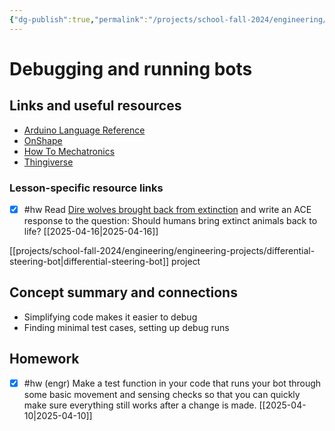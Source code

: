 ```yaml
---
{"dg-publish":true,"permalink":"/projects/school-fall-2024/engineering/lessons/bot-final-debug/"}
---
```



#  Debugging and running bots

## Links and useful resources 

- [Arduino Language Reference](https://docs.arduino.cc/language-reference/)
- [OnShape](https://cad.onshape.com)
- [How To Mechatronics](https://howtomechatronics.com)
- [Thingiverse](https://thingiverse.com)


### Lesson-specific resource links

- [x] #hw Read [Dire wolves brought back from extinction](https://interestingengineering.com/innovation/dire-wolves-return-after-13000-years) and write an ACE response to the question: Should humans bring extinct animals back to life? [[2025-04-16\|2025-04-16]]

 [[projects/school-fall-2024/engineering/engineering-projects/differential-steering-bot\|differential-steering-bot]] project

## Concept summary and connections

- Simplifying code makes it easier to debug 
- Finding minimal test cases, setting up debug runs 

## Homework

- [x] #hw (engr) Make a test function in your code that runs your bot through some basic movement and sensing checks so that you can quickly make sure everything still works after a change is made.  [[2025-04-10\|2025-04-10]]
